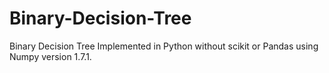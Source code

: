 # Binary-Decision-Tree
Binary Decision Tree Implemented in Python without scikit or Pandas using Numpy version 1.7.1.
